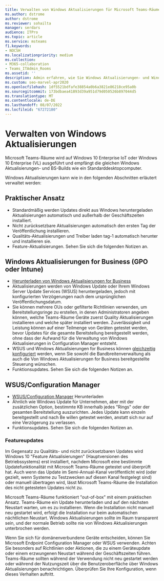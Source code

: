```yaml
---
title: Verwalten von Windows Aktualisierungen für Microsoft Teams-Räume
ms.author: dstrome
author: dstrome
ms.reviewer: sohailta
manager: serdars
audience: ITPro
ms.topic: article
ms.service: msteams
f1.keywords:
- NOCSH
ms.localizationpriority: medium
ms.collection:
- M365-collaboration
- Teams_ITAdmin_Rooms
ms.assetid: ''
description: Admin erfahren, wie Sie Windows Aktualisierungen- und Windows-Featureupdates für Microsoft Teams-Räume verwalten.
ms.custom: seo-marvel-apr2020
ms.openlocfilehash: 1df5521bdfafe38854a0b6a3821e86218ce95a0b
ms.sourcegitcommit: 173bdbaea41893d39a951d79d050526b897044d5
ms.translationtype: MT
ms.contentlocale: de-DE
ms.lasthandoff: 08/07/2022
ms.locfileid: "67272180"
---
```

# <a name="manage-windows-updates"></a>Verwalten von Windows Aktualisierungen

Microsoft Teams-Räume wird auf Windows 10 Enterprise IoT oder Windows 10 Enterprise (VL) ausgeführt und empfängt die gleichen Windows Aktualisierungen- und BS-Builds wie ein Standarddesktopcomputer.

Windows Aktualisierungen kann wie in den folgenden Abschnitten erläutert verwaltet werden:

## <a name="hands-off-approach"></a>Praktischer Ansatz 

- Standardmäßig werden Updates direkt aus Windows heruntergeladen Aktualisierungen automatisch und außerhalb der Geschäftszeiten installiert.
- Nicht zurücksetzbare Aktualisierungen automatisch den ersten Tag der Veröffentlichung installieren.
- Qualitäts-Aktualisierungen und Treiber laden tag-1 automatisch herunter und installieren sie.
- Feature-Aktualisierungen. Sehen Sie sich die folgenden Notizen an.

## <a name="windows-updates-for-business-gpo-or-intune"></a>Windows Aktualisierungen for Business (GPO oder Intune)  

- [Herunterladen von Windows Aktualisierungen for Business](/windows/deployment/update/waas-manage-updates-wufb)
- Aktualisierungen werden von Windows Update oder Ihrem Windows Server Update Services (WSUS) heruntergeladen, jedoch mit konfigurierten Verzögerungen nach dem ursprünglichen Veröffentlichungsdatum.
- Sie können mehrere OUs oder gefilterte Richtlinien verwenden, um Bereitstellungsringe zu erstellen, in denen Administratoren angeben können, welche Teams-Räume Geräte zuerst Quality Aktualisierungen installieren und welche später installiert werden. Zuverlässigkeit und Leistung können auf einer Teilmenge von Geräten getestet werden, bevor Updates für die gesamte Bereitstellung bereitgestellt werden, ohne dass der Aufwand für die Verwaltung von Windows Aktualisierungen in Configuration Manager entsteht.
- WSUS und Windows Aktualisierungen for Business können [gleichzeitig konfiguriert](/windows/deployment/update/waas-integrate-wufb) werden, wenn Sie sowohl die Bandbreitenverwaltung als auch die Von Windows Aktualisierungen for Business bereitgestellte Steuerung wünschen.
- Funktionsupdates. Sehen Sie sich die folgenden Notizen an.

## <a name="wsusconfiguration-manager"></a>WSUS/Configuration Manager

- [WSUS/Configuration Manager](/windows/deployment/update/waas-manage-updates-configuration-manager) Herunterladen
- Ähnlich wie Windows Update für Unternehmen, aber mit der zusätzlichen Option, bestimmte KB innerhalb jedes "Rings" oder der gesamten Bereitstellung auszurichten. Jedes Update kann einzeln bereitgestellt und nach Be willen getestet werden, anstatt sich nur auf eine Verzögerung zu verlassen.
- Funktionsupdates. Sehen Sie sich die folgenden Notizen an.

### <a name="feature-updates"></a>Featureupdates

Im Gegensatz zu Qualitäts- und nicht zurücksetzbaren Updates wird Windows 10 "Feature Aktualisierungen" (Hauptversionen des Betriebssystems) erst installiert, nachdem Microsoft eine bestimmte Updatefunktionalität mit Microsoft Teams-Räume getestet und überprüft hat. Auch wenn das Update im Semi-Annual-Kanal veröffentlicht wird (oder gezielt, wenn Systeme zu Testzwecken auf diesen Kanal festgelegt sind) oder manuell übertragen wird, lässt Microsoft Teams-Räume die Installation des nicht getesteten Updates nicht zu.

Microsoft Teams-Räume funktioniert "out-of-box" mit einem praktischen Ansatz. Teams-Räume ein Update herunterladen und auf den nächsten Neustart warten, um es zu installieren. Wenn die Installation nicht manuell neu gestartet wird, erfolgt die Installation nur beim automatischen nächtlichen Neustart. Windows Aktualisierungen sollte im Raum transparent sein, und der normale Betrieb sollte nie von Windows Aktualisierungen unterbrochen werden.

Wenn Sie sich für domänenverbundene Geräte entscheiden, können Sie Microsoft Endpoint Configuration Manager oder WSUS verwenden. Achten Sie besonders auf Richtlinien oder Aktionen, die zu einem Geräteupdate oder einem erzwungenen Neustart während der Geschäftszeiten führen. Teams-Räume sollten während der Verwendung nicht neu gestartet werden oder während der Nutzungszeit über die Benutzeroberfläche über Windows Aktualisierungen benachrichtigen. Überprüfen Sie Ihre Konfiguration, wenn dieses Verhalten auftritt.
